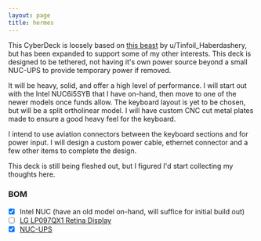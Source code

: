 ```yaml
---
layout: page
title: hermes
---
```


This CyberDeck is loosely based on [this beast](https://www.reddit.com/r/cyberDeck/comments/ediskm/the_ergodox_splitdeck_is_done_for_now/) by u/Tinfoil_Haberdashery, but has been expanded to support some of my other interests. This deck is designed to be tethered, not having it's own power source beyond a small NUC-UPS to provide temporary power if removed. 

It will be heavy, solid, and offer a high level of performance. I will start out with the Intel NUC6i5SYB that I have on-hand, then move to one of the newer models once funds allow. The keyboard layout is yet to be chosen, but will be a split ortholinear model. I will have custom CNC cut metal plates made to ensure a good heavy feel for the keyboard. 

I intend to use aviation connectors between the keyboard sections and for power input. I will design a custom power cable, ethernet connector and a few other items to complete the design. 

This deck is still being fleshed out, but I figured I'd start collecting my thoughts here.

### BOM

- [x] Intel NUC (have an old model on-hand, will suffice for initial build out)
- [ ] [LG LP097QX1 Retina Display](https://www.adafruit.com/product/1751)
- [x] [NUC-UPS](https://www.mini-box.com/NUC-UPS)
